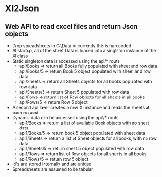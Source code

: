 # Xl2Json
## Web API to read excel files and return Json objects
* Drop spreadsheets in C:\Data => currently this is hardcoded
* At startup, all of the sheet Data is loaded into a singleton instance of the Xl class
* Static singleton data is accessed using the api/* route
  * api/Books => return all Books fully populated with sheet and row data
  * api/Books/5 => return Book 5 object populated with sheet and row data
  * api/Sheets => return all Sheets objects for all books populated with row data
  * api/Sheets/5 => return Sheet 5 populated with row data
  * api/Rows => return list of Row objects for all sheets in all books
  * api/Rows/5 => return Row 5 object
* A second api layer creates a new Xl instance and reads the sheets at each request
* Dynamic data can be accessed using the api1/* route
  * api1/Books => return a list of available Book objects with no sheet data
  * api1/Books/5 => return book 5 object populated with sheet data
  * api1/Sheets => return a list of Sheet objects for all books, with no row data
  * api1/Sheets/5 => return sheet 5 object populated with row data
  * api1/Rows => return list of Row objects for all sheets in all books
  * api1/Rows/5 => return row 5 object
* Id's are stored internally and are unique
* Spreadsheets are assumed to be tabular

